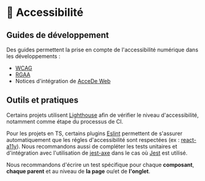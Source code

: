 # 🩼 Accessibilité

## Guides de développement

Des guides permettent la prise en compte de l'accessibilité numérique dans les développements :

* [WCAG](https://www.w3.org/WAI/standards-guidelines/wcag/fr)
* [RGAA](https://accessibilite.numerique.gouv.fr/)
* Notices d'intégration de [AcceDe Web](https://www.accede-web.com/notices/html-et-css/)

## Outils et pratiques

Certains projets utilisent [Lighthouse](https://github.com/GoogleChrome/lighthouse) afin de vérifier le niveau d'accessibilité, notamment comme étape du processus de CI.

Pour les projets en TS, certains plugins [Eslint](https://eslint.org/) permettent de s'assurer automatiquement que les régles d'accessibilité sont respectées (ex : [react-a11y](https://github.com/reactjs/react-a11y)). Nous recommandons aussi de compléter les tests unitaires et d'intégration avec l'utilisation de [jest-axe](https://www.npmjs.com/package/jest-axe) dans le cas où [Jest](https://jestjs.io/) est utilisé.

Nous recommandons d'écrire un test spécifique pour chaque **composant**, **chaque parent** et au niveau de **la page** ou/et de **l'onglet**.
